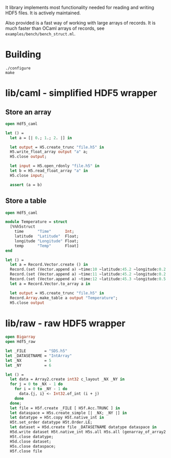 It library implements most functionality needed for reading and writing HDF5 files.  It is
actively maintained.

Also provided is a fast way of working with large arrays of records.  It is much faster
than OCaml arrays of records, see `examples/bench/bench_struct.ml`.

# Building

    ./configure
    make

# lib/caml - simplified HDF5 wrapper

## Store an array

```ocaml
open Hdf5_caml

let () =
  let a = [| 0.; 1.; 2. |] in

  let output = H5.create_trunc "file.h5" in
  H5.write_float_array output "a" a;
  H5.close output;

  let input = H5.open_rdonly "file.h5" in
  let b = H5.read_float_array "a" in
  H5.close input;

  assert (a = b)
```

## Store a table

```ocaml
open Hdf5_caml

module Temperature = struct
  [%%h5struct
    time      "Time"      Int;
    latitude  "Latitude"  Float;
    longitude "Longitude" Float;
    temp      "Temp"      Float]
end

let () =
  let a = Record.Vector.create () in
  Record.(set (Vector.append a) ~time:10 ~latitude:45.2 ~longitude:0.2 ~temp:15.3);
  Record.(set (Vector.append a) ~time:11 ~latitude:45.2 ~longitude:0.2 ~temp:15.5);
  Record.(set (Vector.append a) ~time:12 ~latitude:45.3 ~longitude:0.5 ~temp:16.2);
  let a = Record.Vector.to_array a in

  let output = H5.create_trunc "file.h5" in
  Record.Array.make_table a output "Temperature";
  H5.close output
```

# lib/raw - raw HDF5 wrapper

```ocaml
open Bigarray
open Hdf5_raw

let _FILE        = "SDS.h5"
let _DATASETNAME = "IntArray"
let _NX          = 5
let _NY          = 6

let () =
  let data = Array2.create int32 c_layout _NX _NY in
  for j = 0 to _NX - 1 do
    for i = 0 to _NY - 1 do
      data.{j, i} <- Int32.of_int (i + j)
    done
  done;
  let file = H5f.create _FILE [ H5f.Acc.TRUNC ] in
  let dataspace = H5s.create_simple [| _NX; _NY |] in
  let datatype = H5t.copy H5t.native_int in
  H5t.set_order datatype H5t.Order.LE;
  let dataset = H5d.create file _DATASETNAME datatype dataspace in
  H5d.write dataset H5t.native_int H5s.all H5s.all (genarray_of_array2 data);
  H5t.close datatype;
  H5d.close dataset;
  H5s.close dataspace;
  H5f.close file
```
